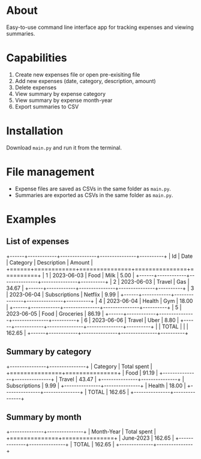 # About
Easy-to-use command line interface app for tracking expenses and viewing summaries.

# Capabilities
1. Create new expenses file or open pre-exisiting file
2. Add new expenses (date, category, description, amount)
3. Delete expenses
4. View summary by expense category
5. View summary by expense month-year
6. Export summaries to CSV

# Installation
Download `main.py` and run it from the terminal.

# File management
- Expense files are saved as CSVs in the same folder as `main.py`.
- Summaries are exported as CSVs in the same folder as `main.py`.

# Examples
## List of expenses
+------+------------+---------------+---------------+----------+
|   Id | Date       | Category      | Description   |   Amount |
+======+============+===============+===============+==========+
|    1 | 2023-06-03 | Food          | Milk          |     5.00 |
+------+------------+---------------+---------------+----------+
|    2 | 2023-06-03 | Travel        | Gas           |    34.67 |
+------+------------+---------------+---------------+----------+
|    3 | 2023-06-04 | Subscriptions | Netflix       |     9.99 |
+------+------------+---------------+---------------+----------+
|    4 | 2023-06-04 | Health        | Gym           |    18.00 |
+------+------------+---------------+---------------+----------+
|    5 | 2023-06-05 | Food          | Groceries     |    86.19 |
+------+------------+---------------+---------------+----------+
|    6 | 2023-06-06 | Travel        | Uber          |     8.80 |
+------+------------+---------------+---------------+----------+
|      | TOTAL      |               |               |   162.65 |
+------+------------+---------------+---------------+----------+ 

## Summary by category
+---------------+---------------+
| Category      |   Total spent |
+===============+===============+
| Food          |         91.19 |
+---------------+---------------+
| Travel        |         43.47 |
+---------------+---------------+
| Subscriptions |          9.99 |
+---------------+---------------+
| Health        |         18.00 |
+---------------+---------------+
| TOTAL         |        162.65 |
+---------------+---------------+ 

## Summary by month
+--------------+---------------+
| Month-Year   |   Total spent |
+==============+===============+
| June-2023    |        162.65 |
+--------------+---------------+
| TOTAL        |        162.65 |
+--------------+---------------+ 
